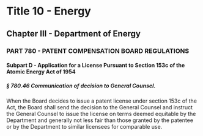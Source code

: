 
# Title 10 - Energy
## Chapter III - Department of Energy
### PART 780 - PATENT COMPENSATION BOARD REGULATIONS
#### Subpart D - Application for a License Pursuant to Section 153c of the Atomic Energy Act of 1954
##### § 780.46 Communication of decision to General Counsel.

When the Board decides to issue a patent license under section 153c of the Act, the Board shall send the decision to the General Counsel and instruct the General Counsel to issue the license on terms deemed equitable by the Department and generally not less fair than those granted by the patentee or by the Department to similar licensees for comparable use.

